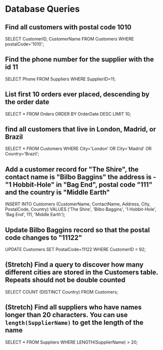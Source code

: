 # Database Queries

## Find all customers with postal code 1010

SELECT CustomerID, CustomerName
FROM Customers
WHERE postalCode='1010';

## Find the phone number for the supplier with the id 11

SELECT Phone
FROM Suppliers
WHERE SupplierID=11;

## List first 10 orders ever placed, descending by the order date

SELECT \*
FROM Orders
ORDER BY OrderDate DESC
LIMIT 10;

## find all customers that live in London, Madrid, or Brazil

SELECT \*
FROM Customers
WHERE City='London' OR City='Madrid' OR Country='Brazil';

## Add a customer record for "The Shire", the contact name is "Bilbo Baggins" the address is -"1 Hobbit-Hole" in "Bag End", postal code "111" and the country is "Middle Earth"

INSERT INTO Customers (CustomerName, ContactName, Address, City, PostalCode, Country)
VALUES ('The Shire', 'Bilbo Baggins', '1 Hobbit-Hole', 'Bag End', 111, 'Middle Earth');

## Update Bilbo Baggins record so that the postal code changes to "11122"

UPDATE Customers
SET PostalCode=11122
WHERE CustomerID = 92;

## (Stretch) Find a query to discover how many different cities are stored in the Customers table. Repeats should not be double counted

SELECT COUNT (DISTINCT Country)
FROM Customers;

## (Stretch) Find all suppliers who have names longer than 20 characters. You can use `length(SupplierName)` to get the length of the name

SELECT \*
FROM Suppliers
WHERE LENGTH(SupplierName) > 20;

